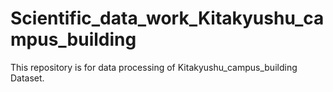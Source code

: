 # Scientific_data_work_Kitakyushu_campus_building
This repository is for data processing of Kitakyushu_campus_building Dataset.
